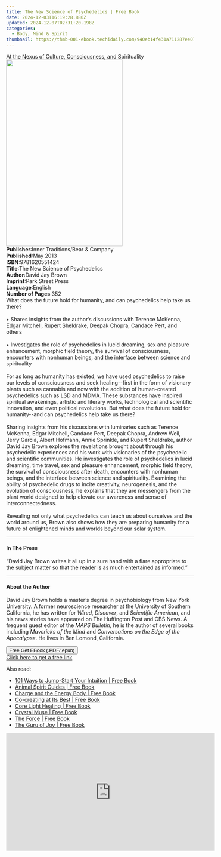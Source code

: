 ```yaml
---
title: The New Science of Psychedelics | Free Book
date: 2024-12-03T16:19:28.880Z
updated: 2024-12-07T02:31:20.198Z
categories:
  - Body, Mind & Spirit
thumbnail: https://thmb-001-ebook.techidaily.com/940eb14f431a711287ee07cd4827281e948b3556b827e515c675e3df49e0ec57.jpg
---
```

<main id="book-container">
  <div class="flex flex-col">
    <div class="book-brief flex-1 py-6 px-4 sm:p-6 md:py-10 md:px-8">
      <!-- brief-->
      <div class="book-brief-main">
        At the Nexus of Culture, Consciousness, and Spirituality
      </div>
    </div>
    <div
      class="book-meta-info flex-1 grid gap-4 col-start-1 col-end-3 row-start-1 sm:mb-6 sm:grid-cols-4 lg:gap-6 lg:col-start-2 lg:row-end-6 lg:row-span-6 lg:mb-0"
    >
      <div
        class="book-meta-info-left place-content-center mt-4 p-4 text-sm leading-6 col-start-2 col-span-2 dark:text-slate-400"
      >
        <img
          class="w-full h-500 object-cover rounded-lg sm:h-255 sm:col-span-2 lg:col-span-full"
          src="https://img-001-ebook.techidaily.com/c999ef81030190accb3ac4e7f7935390e4b21dbd252c85014106f7399eb2d765.jpg"
          alt=""
          width="312"
          height="500"
        />
      </div>
      <div
        class="book-meta-info-right mt-2 col-start-1 row-start-2 col-span-3 self-center"
      >
        <!-- meta data  -->
        <div class="flex flex-col px-4 md:px-8">
          <div class="flex-1">
            <strong>Publisher</strong>:<span class="px-2"
              >Inner Traditions/Bear &amp; Company</span
            >
          </div>
          <div class="flex-1">
            <strong>Published</strong>:<span class="px-2">May 2013</span>
          </div>
          <div class="flex-1">
            <strong>ISBN</strong>:<span class="px-2">9781620551424</span>
          </div>
          <div class="flex-1">
            <strong>Title</strong>:<span class="px-2"
              >The New Science of Psychedelics</span
            >
          </div>
          <div class="flex-1">
            <strong>Author</strong>:<span class="px-2">David Jay Brown</span>
          </div>
          <div class="flex-1">
            <strong>Imprint</strong>:<span class="px-2">Park Street Press</span>
          </div>
          <div class="flex-1">
            <strong>Language</strong>:<span class="px-2">English</span>
          </div>
          <div class="flex-1">
            <strong>Number of Pages</strong>:<span class="px-2">352</span>
          </div>
        </div>
      </div>
    </div>
    <div class="book-description flex-1 py-6 px-4 sm:p-6 md:py-10 md:px-8">
      <div class="book-description-main">
        <div accordion-content="" id="description">
          What does the future hold for humanity, and can psychedelics help take
          us there? <br />
          <br />• Shares insights from the author’s discussions with Terence
          McKenna, Edgar Mitchell, Rupert Sheldrake, Deepak Chopra, Candace
          Pert, and others <br />
          <br />• Investigates the role of psychedelics in lucid dreaming, sex
          and pleasure enhancement, morphic field theory, the survival of
          consciousness, encounters with nonhuman beings, and the interface
          between science and spirituality <br />
          <br />For as long as humanity has existed, we have used psychedelics
          to raise our levels of consciousness and seek healing--first in the
          form of visionary plants such as cannabis and now with the addition of
          human-created psychedelics such as LSD and MDMA. These substances have
          inspired spiritual awakenings, artistic and literary works,
          technological and scientific innovation, and even political
          revolutions. But what does the future hold for humanity--and can
          psychedelics help take us there? <br />
          <br />Sharing insights from his discussions with luminaries such as
          Terence McKenna, Edgar Mitchell, Candace Pert, Deepak Chopra, Andrew
          Weil, Jerry Garcia, Albert Hofmann, Annie Sprinkle, and Rupert
          Sheldrake, author David Jay Brown explores the revelations brought
          about through his psychedelic experiences and his work with
          visionaries of the psychedelic and scientific communities. He
          investigates the role of psychedelics in lucid dreaming, time travel,
          sex and pleasure enhancement, morphic field theory, the survival of
          consciousness after death, encounters with nonhuman beings, and the
          interface between science and spirituality. Examining the ability of
          psychedelic drugs to incite creativity, neurogenesis, and the
          evolution of consciousness, he explains that they are messengers from
          the plant world designed to help elevate our awareness and sense of
          interconnectedness. <br />
          <br />Revealing not only what psychedelics can teach us about
          ourselves and the world around us, Brown also shows how they are
          preparing humanity for a future of enlightened minds and worlds beyond
          our solar system.
        </div>
        <div class="accordion-fader"></div>
      </div>
    </div>
    <div class="book-excerpts flex-1 py-6 px-4 sm:p-6 md:py-10 md:px-8">
      <!-- excerpts-->
      <div class="book-excerpts-main">
        <hr />
        <h4 class="placeholder placeholder-heading">
          <span>In The Press</span>
        </h4>
        <p>
          “David Jay Brown writes it all up in a sure hand with a flare
          appropriate to the subject matter so that the reader is as much
          entertained as informed.”
        </p>
      </div>
    </div>
    <div class="book-about-author flex-1 py-6 px-4 sm:p-6 md:py-10 md:px-8">
      <!-- about author-->
      <div class="book-main-author-main">
        <hr />
        <h4 class="placeholder placeholder-heading">
          <span>About the Author</span>
        </h4>
        <p>
          David Jay Brown holds a master’s degree in psychobiology from New York
          University. A former neuroscience researcher at the University of
          Southern California, he has written for <i>Wired</i>, <i>Discover</i>,
          and <i>Scientific American</i>, and his news stories have appeared on
          The Huffington Post and CBS News. A frequent guest editor of the
          <i>MAPS Bulletin</i>, he is the author of several books including
          <i>Mavericks of the Mind</i> and
          <i>Conversations on the Edge of the Apocalypse</i>. He lives in Ben
          Lomond, California.
        </p>
      </div>
    </div>
    <div class="book-free-get flex-1 py-6 px-4 sm:p-6 md:py-10 md:px-8">
      <button
        id="btn-free-get"
        class="bg-blue-500 hover:bg-blue-700 text-white font-bold py-2 px-4 rounded"
      >
        Free Get EBook (.PDF/.epub)
      </button>
      <div id="countdown-display" class="px-2 text-lg mt-2"></div>
      <a
        id="free-link"
        class="hidden bg-blue-500 hover:bg-blue-700 text-white font-bold py-2 px-4 rounded"
        href="https://www.ebooks.com/en-us/book/95783100/the-new-science-of-psychedelics/david-jay-brown/"
        target="_blank"
        >Click here to get a free link</a
      >
    </div>
    <script>
      let countdownTime = 0;
      let countdownInterval = null;
      document
        .getElementById('btn-free-get')
        .addEventListener('click', startCountdown);
      function startCountdown() {
        countdownTime = new Date().getTime() + 60000 * 3;
        countdownInterval = setInterval(updateCountdown, 1000);
        document.getElementById('btn-free-get').disabled = true;
        document
          .getElementById('btn-free-get')
          .classList.add('bg-gray-500', 'cursor-not-allowed');
      }
      function updateCountdown() {
        let currentTime = new Date().getTime();
        let timeLeft = countdownTime - currentTime;
        let secondsLeft = Math.floor(timeLeft / 1000);
        document.getElementById('countdown-display').innerHTML =
          `Remaining time: ${secondsLeft} seconds.`;
        if (secondsLeft <= 0) {
          clearInterval(countdownInterval);
          document.getElementById('btn-free-get').classList.add('hidden');
          document.getElementById('free-link').classList.remove('hidden');
          document.getElementById('countdown-display').innerHTML = '';
        }
      }
    </script>
  </div>
</main>

<ins class="adsbygoogle"
      style="display:block"
      data-ad-client="ca-pub-7571918770474297"
      data-ad-slot="8358498916"
      data-ad-format="auto"
      data-full-width-responsive="true"></ins>
    

<span class="atpl-alsoreadstyle">Also read:</span>
<div><ul>
<li><a href="https://novels-ebooks.techidaily.com/138566286-9781401930479-101-ways-to-jump-start-your-intuition/"><u>101 Ways to Jump-Start Your Intuition | Free Book</u></a></li>
<li><a href="https://novels-ebooks.techidaily.com/138566300-9781401932121-animal-spirit-guides/"><u>Animal Spirit Guides | Free Book</u></a></li>
<li><a href="https://novels-ebooks.techidaily.com/138566273-9781401954499-charge-and-the-energy-body/"><u>Charge and the Energy Body | Free Book</u></a></li>
<li><a href="https://novels-ebooks.techidaily.com/138566291-9781401948450-co-creating-at-its-best/"><u>Co-creating at Its Best | Free Book</u></a></li>
<li><a href="https://novels-ebooks.techidaily.com/138566279-9781401954208-core-light-healing/"><u>Core Light Healing | Free Book</u></a></li>
<li><a href="https://novels-ebooks.techidaily.com/138566295-9781401952396-crystal-muse/"><u>Crystal Muse | Free Book</u></a></li>
<li><a href="https://novels-ebooks.techidaily.com/138566296-9781401932923-the-force/"><u>The Force | Free Book</u></a></li>
<li><a href="https://novels-ebooks.techidaily.com/138566302-9781401921408-the-guru-of-joy/"><u>The Guru of Joy | Free Book</u></a></li>
</ul></div>

<!-- affiliate ads begin -->
<iframe width="560" height="315" src="https://www.youtube.com/embed/C3cJe7Wgn6I?si=EckDFML-VJ_2sYz8" title="YouTube video player" frameborder="0" allow="accelerometer; autoplay; clipboard-write; encrypted-media; gyroscope; picture-in-picture; web-share" referrerpolicy="strict-origin-when-cross-origin" allowfullscreen></iframe>
<!-- affiliate ads end -->

